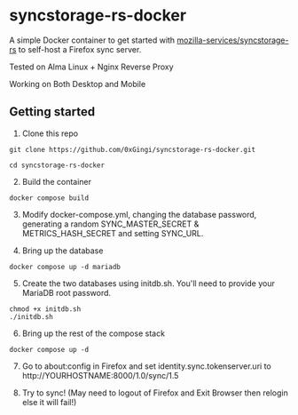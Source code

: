# syncstorage-rs-docker

A simple Docker container to get started with [mozilla-services/syncstorage-rs](https://github.com/mozilla-services/syncstorage-rs) to self-host a Firefox sync server.

Tested on Alma Linux + Nginx Reverse Proxy

Working on Both Desktop and Mobile

## Getting started

1. Clone this repo 

`git clone https://github.com/0xGingi/syncstorage-rs-docker.git`

`cd syncstorage-rs-docker`

2. Build the container

`docker compose build`

3. Modify docker-compose.yml, changing the database password, generating a random SYNC_MASTER_SECRET & METRICS_HASH_SECRET and setting SYNC_URL.


4. Bring up the database

`docker compose up -d mariadb`


5. Create the two databases using initdb.sh. You'll need to provide your MariaDB root password.

```
chmod +x initdb.sh
./initdb.sh
```

6. Bring up the rest of the compose stack

`docker compose up -d`

7. Go to about:config in Firefox and set identity.sync.tokenserver.uri to http://YOURHOSTNAME:8000/1.0/sync/1.5

8. Try to sync! (May need to logout of Firefox and Exit Browser then relogin else it will fail!)
